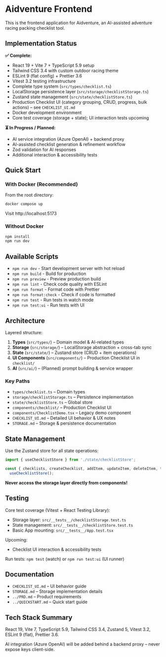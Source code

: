 # Aidventure Frontend

This is the frontend application for Aidventure, an AI-assisted adventure racing packing checklist tool.

## Implementation Status

**✅ Complete:**

- React 19 + Vite 7 + TypeScript 5.9 setup
- Tailwind CSS 3.4 with custom outdoor racing theme
- ESLint 9 (flat config) + Prettier 3.6
- Vitest 3.2 testing infrastructure
- Complete type system (`src/types/checklist.ts`)
- LocalStorage persistence layer (`src/storage/checklistStorage.ts`)
- Zustand state management (`src/state/checklistStore.ts`)
- Production Checklist UI (category grouping, CRUD, progress, bulk actions) – see `CHECKLIST_UI.md`
- Docker development environment
- Core test coverage (storage + state); UI interaction tests upcoming

**⏳ In Progress / Planned:**

- AI service integration (Azure OpenAI) + backend proxy
- AI-assisted checklist generation & refinement workflow
- Zod validation for AI responses
- Additional interaction & accessibility tests

## Quick Start

### With Docker (Recommended)

From the root directory:

```bash
docker compose up
```

Visit http://localhost:5173

### Without Docker

```bash
npm install
npm run dev
```

## Available Scripts

- `npm run dev` - Start development server with hot reload
- `npm run build` - Build for production
- `npm run preview` - Preview production build
- `npm run lint` - Check code quality with ESLint
- `npm run format` - Format code with Prettier
- `npm run format:check` - Check if code is formatted
- `npm run test` - Run tests in watch mode
- `npm run test:ui` - Run tests with UI

## Architecture

Layered structure:

1. **Types** (`src/types/`) – Domain model & AI-related types
2. **Storage** (`src/storage/`) – LocalStorage abstraction + cross-tab sync
3. **State** (`src/state/`) – Zustand store (CRUD + item operations)
4. **UI Components** (`src/components/`) – Production Checklist UI in `checklist/`
5. **AI** (`src/ai/`) – (Planned) prompt building & service wrapper

### Key Paths

- `types/checklist.ts` – Domain types
- `storage/checklistStorage.ts` – Persistence implementation
- `state/checklistStore.ts` – Global store
- `components/checklist/` – Production Checklist UI
- `components/ChecklistDemo.tsx` – Legacy demo component
- `CHECKLIST_UI.md` – Detailed UI behavior & UX notes
- `STORAGE.md` – Storage & persistence documentation

## State Management

Use the Zustand store for all state operations:

```typescript
import { useChecklistStore } from './state/checklistStore';

const { checklists, createChecklist, addItem, updateItem, deleteItem, toggleItemComplete } =
  useChecklistStore();
```

**Never access the storage layer directly from components!**

## Testing

Core test coverage (Vitest + React Testing Library):

- Storage layer: `src/__tests__/checklistStorage.test.ts`
- State management: `src/__tests__/checklistStore.test.ts`
- Basic App mounting: `src/__tests__/App.test.tsx`

Upcoming:

- Checklist UI interaction & accessibility tests

Run tests: `npm test` (watch) or `npm run test:ui` (UI runner)

## Documentation

- `CHECKLIST_UI.md` – UI behavior guide
- `STORAGE.md` – Storage implementation details
- `../PRD.md` – Product requirements
- `../QUICKSTART.md` – Quick start guide

## Tech Stack Summary

React 19, Vite 7, TypeScript 5.9, Tailwind CSS 3.4, Zustand 5, Vitest 3.2, ESLint 9 (flat), Prettier 3.6.

AI integration (Azure OpenAI) will be added behind a backend proxy – never expose keys client-side.
